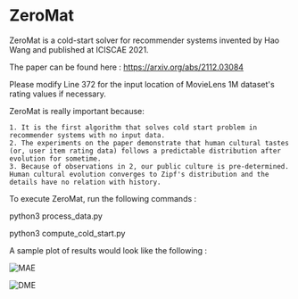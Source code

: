 # ZeroMat

ZeroMat is a cold-start solver for recommender systems invented by Hao Wang and published at ICISCAE 2021.

The paper can be found here : https://arxiv.org/abs/2112.03084

Please modify Line 372 for the input location of MovieLens 1M dataset's rating values if necessary.

ZeroMat is really important because:
    
    1. It is the first algorithm that solves cold start problem in recommender systems with no input data.
    2. The experiments on the paper demonstrate that human cultural tastes (or, user item rating data) follows a predictable distribution after evolution for sometime.
    3. Because of observations in 2, our public culture is pre-determined. Human cultural evolution converges to Zipf's distribution and the details have no relation with history.

To execute ZeroMat, run the following commands :

python3 process_data.py

python3 compute_cold_start.py

A sample plot of results would look like the following :

![MAE](https://user-images.githubusercontent.com/20984794/150656430-66836cfe-3223-4b8e-9ecb-5a858728ea34.png)


![DME](https://user-images.githubusercontent.com/20984794/150656435-236be9f8-9d27-4d41-a2e0-63e43ff1d3f8.png)
